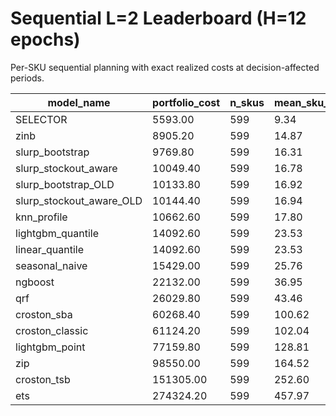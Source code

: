 # Sequential L=2 Leaderboard (H=12 epochs)

Per-SKU sequential planning with exact realized costs at decision-affected periods.

| model_name | portfolio_cost | n_skus | mean_sku_cost | p50_sku | avg_coverage |
| --- | --- | --- | --- | --- | --- |
| SELECTOR | 5593.00 | 599 | 9.34 | N/A | N/A |
| zinb | 8905.20 | 599 | 14.87 | 7.00 | 0.9719 |
| slurp_bootstrap | 9769.80 | 599 | 16.31 | 7.80 | 1.0000 |
| slurp_stockout_aware | 10049.40 | 599 | 16.78 | 8.60 | 1.0000 |
| slurp_bootstrap_OLD | 10133.80 | 599 | 16.92 | 8.60 | 1.0000 |
| slurp_stockout_aware_OLD | 10144.40 | 599 | 16.94 | 8.60 | 1.0000 |
| knn_profile | 10662.60 | 599 | 17.80 | 9.00 | 1.0000 |
| lightgbm_quantile | 14092.60 | 599 | 23.53 | 7.00 | 1.0000 |
| linear_quantile | 14092.60 | 599 | 23.53 | 7.00 | 1.0000 |
| seasonal_naive | 15429.00 | 599 | 25.76 | 9.60 | 1.0000 |
| ngboost | 22132.00 | 599 | 36.95 | 17.60 | 1.0000 |
| qrf | 26029.80 | 599 | 43.46 | 10.20 | 1.0000 |
| croston_sba | 60268.40 | 599 | 100.62 | 30.00 | 1.0000 |
| croston_classic | 61124.20 | 599 | 102.04 | 30.00 | 1.0000 |
| lightgbm_point | 77159.80 | 599 | 128.81 | 110.80 | 1.0000 |
| zip | 98550.00 | 599 | 164.52 | 10.00 | 1.0000 |
| croston_tsb | 151305.00 | 599 | 252.60 | 94.00 | 1.0000 |
| ets | 274324.20 | 599 | 457.97 | 227.20 | 1.0000 |